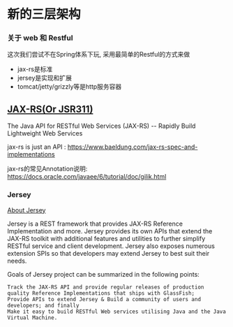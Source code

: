 # 新的三层架构

### 关于 web 和 Restful

这次我们尝试不在Spring体系下玩, 采用最简单的Restful的方式来做

* jax-rs是标准
* jersey是实现和扩展
* tomcat/jetty/grizzly等是http服务容器

## [JAX-RS(Or JSR311)](https://www.oracle.com/technical-resources/articles/java/jax-rs.html)

The Java API for RESTful Web Services (JAX-RS) -- Rapidly Build Lightweight Web Services

jax-rs is just an API : https://www.baeldung.com/jax-rs-spec-and-implementations

jax-rs的常见Annotation说明: https://docs.oracle.com/javaee/6/tutorial/doc/gilik.html

### Jersey

[About Jersey](https://github.com/eclipse-ee4j/jersey)

Jersey is a REST framework that provides JAX-RS Reference Implementation and more. Jersey provides its own APIs that
extend the JAX-RS toolkit with additional features and utilities to further simplify RESTful service and client
development. Jersey also exposes numerous extension SPIs so that developers may extend Jersey to best suit their needs.

Goals of Jersey project can be summarized in the following points:

    Track the JAX-RS API and provide regular releases of production quality Reference Implementations that ships with GlassFish;
    Provide APIs to extend Jersey & Build a community of users and developers; and finally
    Make it easy to build RESTful Web services utilising Java and the Java Virtual Machine.
